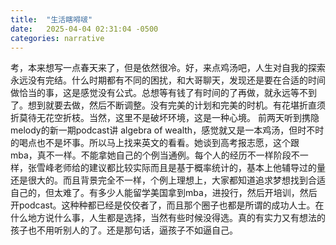 ```yaml
---
title:  "生活瞎嘚啵"
date:   2025-04-04 02:31:04 -0500
categories: narrative
---
```

考，本来想写一点春天来了，但是依然很冷。好，来点鸡汤吧，人生对自我的探索永远没有完结。什么时期都有不同的困扰，和大哥聊天，发现还是要在合适的时间做恰当的事，这是感觉没有公式。总想等有钱了有时间的了再做，就永远等不到了。想到就要去做，然后不断调整。没有完美的计划和完美的时机。有花堪折直须折莫待无花空折枝。当然，这里不是破坏环境，这是一种心境。
前两天听到携隐melody的新一期podcast讲 algebra of wealth，感觉就又是一本鸡汤，但时不时的喝点也不是坏事。所以马上找来英文的看看。她谈到高考报志愿，这个跟mba，真不一样。不能拿她自己的个例当通例。每个人的经历不一样阶段不一样，张雪峰老师给的建议都比较实际而且是基于概率统计的，基本上他辅导过的量还是很大的。而且背景完全不一样，个例上理想上，大家都知道追求梦想找到合适自己的，但太难了。有多少人能留学美国拿到mba，进投行，然后开培训，然后开podcast。这种种都已经是佼佼者了，而且那个圈子也都是所谓的成功人士。在什么地方说什么事，人生都是选择，当然有些时候没得选。真的有实力又有想法的孩子也不用听别人的了。还是那句话，逼孩子不如逼自己。